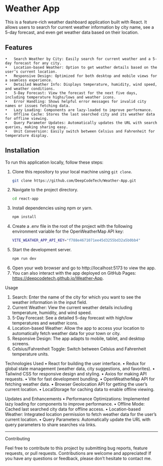 # Weather App

This is a feature-rich weather dashboard application built with React. It allows users to search for current weather information by city name, see a 5-day forecast, and even get weather data based on their location.

## Features
	•	Search Weather by City: Easily search for current weather and a 5-day forecast for any city.
	•	Location-based Weather: Option to get weather details based on the user’s current location.
	•	Responsive Design: Optimized for both desktop and mobile views for a seamless experience.
	•	Detailed Weather Info: Displays temperature, humidity, wind speed, and weather conditions.
	•	5-Day Forecast: View the forecast for the next five days, including temperature highs/lows and weather icons.
	•	Error Handling: Shows helpful error messages for invalid city names or issues fetching data.
	•	Lazy Loading: Components are lazy-loaded to improve performance.
	•	Offline Cache: Stores the last searched city and its weather data for offline viewing.
	•	Query Parameter Updates: Automatically updates the URL with search queries, making sharing easy.
	•	Unit Conversion: Easily switch between Celsius and Fahrenheit for temperature display.

## Installation

To run this application locally, follow these steps:

1. Clone this repository to your local machine using `git clone`.
   ```bash
   git clone https://github.com/DeepCodeTech/Weather-App.git
2. Navigate to the project directory.
   ```bash
   cd react-app
3. Install dependencies using npm or yarn.
    ```bash
    npm install
4. Create a .env file in the root of the project with the following environment variable for the OpenWeatherMap API key:
    ```bash
    VITE_WEATHER_APP_API_KEY="f788e4671071ee45d3255bd32a5b0bb4"
5. Start the development server.
   ```bash
   npm run dev
6. Open your web browser and go to http://localhost:5173 to view the app.
7. You can also interact with the app deployed on GitHub Pages: https://deepcodetech.github.io/Weather-App. 

Usage
  1.	Search: Enter the name of the city for which you want to see the weather information in the input field.
  2.	Current Weather: View the current weather details including temperature, humidity, and wind speed.
  3.	5-Day Forecast: See a detailed 5-day forecast with high/low temperatures and weather icons.
  5.	Location-based Weather: Allow the app to access your location to automatically fetch weather data for your town or city.
  6.	Responsive Design: The app adapts to mobile, tablet, and desktop screens.
  7.	Celsius/Fahrenheit Toggle: Switch between Celsius and Fahrenheit temperature units.

Technologies Used
	  •	React for building the user interface.
	  •	Redux for global state management (weather data, city suggestions, and favorites).
	  •	Tailwind CSS for responsive design and styling.
	  •	Axios for making API requests.
	  •	Vite for fast development bundling.
	  •	OpenWeatherMap API for fetching weather data.
	  •	Browser Geolocation API for getting the user’s current location.
	  •	LocalStorage for caching data to enable offline viewing.

Updates and Enhancements
	  •	Performance Optimizations: Implemented lazy loading for components to improve performance.
	  •	Offline Mode: Cached last searched city data for offline access.
	  •	Location-based Weather: Integrated location permission to fetch weather data for the user’s current location.
	  •	Query Parameters: Automatically update the URL with query parameters to share searches via links.
<hr/>
Contributing

Feel free to contribute to this project by submitting bug reports, feature requests, or pull requests. Contributions are welcome and appreciated! If you have any questions or feedback, please don’t hesitate to contact me.
